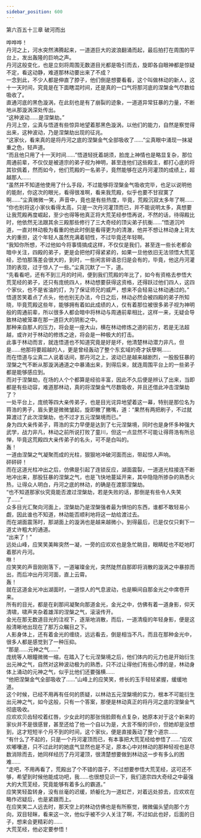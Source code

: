 ```yaml
---
sidebar_position: 600
---
```

 第六百五十三章 破河而出


哗哗哗！  
丹河之上，河水突然沸腾起来，一道道巨大的波浪翻涌而起，最后拍打在周围的平台上，发出轰隆的巨响之声。  
丹河这般变化，也是立刻将周围无数道目光都是吸引而去，旋即各自眼神都是惊疑不定，看这动静，难道那林动要出来了不成？  
一念到此，不少人都是伸直了脖子，他们倒是想要看看，这个叫做林动的新人，这十一天时间，究竟是在下面瞎混时间，还是真的一口气将那河底的涅槃金气尽数给吸收了。  
直通河底的黑色漩涡，在此刻也是有了崩裂的迹象，一道道异常狂暴的力量，不断地从那漩涡深处传出。  
“这种波动……是涅槃劫。”  
丹河上空，尘真与悟道有些惊异地望着那黑色漩涡，以他们的能力，自然是察觉得出来，这种波动，乃是涅槃劫出现的征兆。  
“这家伙，看来真的是将丹河之底的涅槃金气全部吸收了……”尘真眼中涌现一抹凝重之色，轻声道。  
“而且他只用了十一天时间……”悟道轻抚着胡须，脸庞上神情也是略显复杂，那位周通前辈，不仅仅是被道宗的弟子视为神明，甚至连他们这些殿主，都打心底的将其钦佩着，然而如今，他们荒殿的一名弟子，竟然能够在这丹河灌顶的成绩上，超越那人……  
“虽然并不知道他使用了什么手段，不过能够将涅槃金气吸收完毕，也足以说明他的能耐，你这次的眼光，看得很准啊，看来我荒殿，似乎也要不甘寂寞了啊……”尘真微微一笑，声音中，竟也是有些热度，毕竟，荒殿沉寂太多年了啊……  
“你也别将这小家伙看得太高，只是一次丹河灌顶而已，并不能说明太多，真想要让我荒殿再度崛起，至少也得等他真正将大荒芜经参悟再说，不然的话，待得殿比时，他依然无法跟其余三殿那些修行了三大奇经的顶尖弟子抗衡……”悟道沉吟道，一直对林动极为看重的他此时倒是看得更为的清澈，他并不想让林动身上背太大的重担，这个年轻人虽然充满着韧性，不过毕竟还年轻啊。  
“我知你所想，不过他如今将事情搞成这样，不仅仅是我们，甚至连一些长老都会暗中关注，四殿的弟子，更是会把他盯得紧紧的，如果一旦他依旧无法领悟大荒芜经，恐怕那落差会很大的，到时，一些闲言碎语总归是会有的，毕竟，他这丹河灌顶的表现，过于惊人了一些。”尘真沉默了一下，道。  
“先看看吧，还有不到三月的时间，便到我们荒殿的年比了，如今有资格去参悟大荒芜经的弟子，还只有庞统四人，林动想要获得这资格，还得跃过他们四人，这四个家伙，也不是省油的灯，为了保证师兄的威严，想来不会轻易让林动通过的。”  
悟道苦笑着点了点头，他也别无办法，今日之后，林动必然会被四殿的弟子所知晓，毕竟荒殿这些年，能够拥有着如此成绩的人，仅有着那位被很多弟子视为神明般的周通前辈，所以很多人都会暗中将林动与周通前辈相比，这样一来，无疑会导致林动被笼罩在那一道巨大的阴影之中。  
那种来自那人的压力，将会是一座大山，横在林动修炼之道的前方，若是无法超越，或许对于林动的修炼之途，将会是一种极大的打击。  
此事于林动而言，就连悟道也不知道究竟是好是坏，他清楚林动潜力非凡，但是……他那将要超越的人，更是曾经轰动了整个东玄域的奇才妖孽啊……  
而在悟道与尘真二人说着话间，那丹河之上，波动已是越来越剧烈，一股股狂暴的涅槃之气不断从那漩涡通道之中暴涌出来，到得后来，就连周围平台上的一些弟子都是能够感应到。  
而对于涅槃劫，在场的人个个都算是经验丰富，因此不久后便是辨认了出来，当即都是有些动容，难道那林动，真的将涅槃金气尽数吸收，并且还借此冲击涅槃劫了？  
一处平台上，庞统等四大亲传弟子，也是目光诧异地望着这一幕，特别是那位名为蒋浩的男子，眉头更是微微皱起，旋即撇了撇嘴，道：“果然有两把刷子，不过就算渡过了此次涅槃劫，也不过才五元涅槃境而已。”  
身为四大亲传弟子，蒋浩的实力早便是达到了七元涅槃境，同时也是身怀多种强大武学，战力非凡，林动之前所说打败了童川，但这一点显然不可能让得蒋浩有所忌惮，毕竟这荒殿四大亲传弟子的名头，可不是白叫的。  
轰！  
一道由涅槃之气凝聚而成的光柱，狠狠地冲破河面而出，带起惊人声响。  
砰砰砰！  
而在这道光柱冲出之后，仿佛是引起了连锁反应，湖面震裂，一道道光柱接连不断地冲出来，那股狂暴的涅槃之气，也是飞快地蔓延开来，其中隐隐所掺杂的熟悉火热，让得众人明白，丹河之底的林动，的确是在渡那涅槃劫。  
“也不知道那家伙究竟能否渡过涅槃劫，若是失败的话，那倒是有些令人失笑了……”  
众多目光汇聚向河面上，涅槃劫乃是涅槃强者最为惧怕的东西，谁都不敢轻易小觑，因此谁也不知道，林动能否顺利地将这一劫给渡过去。  
而在湖面震荡时，那湖面上的漩涡也是越来越微小，到得最后，已是仅仅只剩下一道丈许粗大的通道。  
“出来了！”  
远处山峰，应笑笑美眸突然一凝，一旁的应欢欢也是急忙眺目，眼睛眨也不眨地盯着那片丹河。  
咻！  
应笑笑的声音刚刚落下，一道璀璨金光，突然陡然自那即将消散的漩涡之中暴掠而出，而后冲出丹河河面，直上云霄。  
轰！  
就在这道金光冲出湖面时，一道惊人的气息波动，也是瞬间自那金光之中席卷开来。  
所有的目光，都是在刹那间凝聚向那道金光，金光之中，仿佛有着一道身影，仰天清啸，啸声夹杂着雄浑的涅槃之气，滚滚传开。  
金光在那无数道目光的注视下，逐渐地消散，而后，一道清瘦的年轻身影，便是这般清晰地出现在了那万众瞩目之下。  
人影身体上，还有着金光的缠绕，远远看去，倒是相当不凡，而且在那种金光中，很多人都是感觉到了一种压抑。  
“那是……元神之气……”  
庞统等人眼瞳微微一缩，在踏入了七元涅槃境之后，他们体内的元力也是开始衍生出元神之气，自然对这种波动极为的熟悉，只不过让得他们有些心悸的是，林动身体上涌动的元神之气，似乎比他们还要强横……  
“他把涅槃金气全部吸收了……”山峰上的应笑笑，修长的玉手轻轻紧握，缓缓地道。  
这个时候，已经不用再有任何的质疑，以林动五元涅槃境的实力，根本不可能衍生出元神之气，如今这般，只有一个答案，那便是林动真正的将丹河之底的涅槃金气彻底吸收。  
应欢欢贝齿轻咬着红唇，少女此时的那张俏脸颇有点复杂，她原本对于这个新来的家伙并不是很感冒，甚至还给了他一个自以为是，大言不惭的评价，但她却是没想到，这才短短半个月不到的时间，这个家伙，便是直接轰动了整个道宗……  
“有什么了不起的，只是一个丹河灌顶而已，有本事把大荒芜经给参悟了……”应欢欢嘟囔道，只不过此时的她底气显然也是不足，原本心中对林动的那种轻视也是尽数消除而去，她同样经历了丹河灌顶，很清楚想要做到林动这一步有多么的困难……  
“走吧，不用再看了，荒殿出了个不错的苗子，不过想要参悟大荒芜经，这可还不够，希望到时候他能成功吧，我……也很想见识一下，我们道宗四大奇经之中最强大的大荒芜经，究竟能够有着多么的霸道。”  
应笑笑轻盈转身，没有丝毫的迟缓，娇躯化为一道虹芒，对着远处掠去，应欢欢在略作迟疑后，也是紧跟而上。  
在应笑笑二人远去时，那天空上的林动仿佛也是有所察觉，微微偏头望向那个方向，双目轻眯，看来这一次，他似乎被不少人关注了啊，不过如此也好，后面的日子，想来会更精彩的……  
大荒芜经，他必定要参悟！  
  
  
